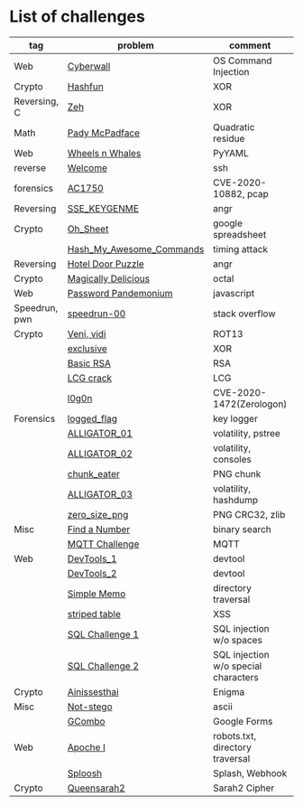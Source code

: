 # List of challenges

| tag           | problem                                                            | comment                              | score | solved |
| ------------- | ------------------------------------------------------------------ | ------------------------------------ | ----: | -----: |
| Web           | [Cyberwall](CyberSecurityRumble2020/Cyberwall)                     | OS Command Injection                 | 100   | 389    |
| Crypto        | [Hashfun](CyberSecurityRumble2020/Hashfun)                         | XOR                                  | 100   | 267    |
| Reversing, C  | [Zeh](CyberSecurityRumble2020/Zeh)                                 | XOR                                  | 100   | 221    |
| Math          | [Pady McPadface](CyberSecurityRumble2020/Pady_McPadface)           | Quadratic residue                    | 200   | 18     |
| Web           | [Wheels n Whales](CyberSecurityRumble2020/Wheels_n_Whales)         | PyYAML                               | 100   | 94     |
| reverse       | [Welcome](HITCON_CTF_2020/Welcome)                                 | ssh                                  | 50    | 715    |
| forensics     | [AC1750](HITCON_CTF_2020/AC1750)                                   | CVE-2020-10882, pcap                 | 168   | 100    |
| Reversing     | [SSE_KEYGENME](KipodAfterFreeCTF/SSE_KEYGENME)                     | angr                                 | 25    | 127    |
| Crypto        | [Oh_Sheet](SquareCTF2020/Oh_Sheet)                                 | google spreadsheet                   | 200   | 95     |
|               | [Hash_My_Awesome_Commands](SquareCTF2020/Hash_My_Awesome_Commands) | timing attack                        | 150   | 51     |
| Reversing     | [Hotel Door Puzzle](SunshineCTF/Hotel_Door_Puzzle)                 | angr                                 | 100   | ?      |
| Crypto        | [Magically Delicious](SunshineCTF/Magically_Delicious)             | octal                                | 100   | ?      |
| Web           | [Password Pandemonium](SunshineCTF/Password_Pandemonium)           | javascript                           | 100   | ?      |
| Speedrun, pwn | [speedrun-00](SunshineCTF/speedrun-00)                             | stack overflow                       | 10    | ?      |
| Crypto        | [Veni, vidi](WaniCTF/Veni_vidi)                                    | ROT13                                | 101   | 152    |
|               | [exclusive](WaniCTF/exclusive)                                     | XOR                                  | 101   | 96     |
|               | [Basic RSA](WaniCTF/Basic_RSA)                                     | RSA                                  | 102   | 76     |
|               | [LCG crack](WaniCTF/LCG_crack)                                     | LCG                                  | 105   | 48     |
|               | [l0g0n](WaniCTF/l0g0n)                                             | CVE-2020-1472(Zerologon)             | 111   | 33     |
| Forensics     | [logged_flag](WaniCTF/logged_flag)                                 | key logger                           | 101   | 126    |
|               | [ALLIGATOR_01](WaniCTF/ALLIGATOR_01)                               | volatility, pstree                   | 102   | 83     |
|               | [ALLIGATOR_02](WaniCTF/ALLIGATOR_02)                               | volatility, consoles                 | 102   | 76     |
|               | [chunk_eater](WaniCTF/chunk_eater)                                 | PNG chunk                            | 102   | 71     |
|               | [ALLIGATOR_03](WaniCTF/ALLIGATOR_03)                               | volatility, hashdump                 | 104   | 58     |
|               | [zero_size_png](WaniCTF/zero_size_png)                             | PNG CRC32, zlib                      | 107   | 40     |
| Misc          | [Find a Number](WaniCTF/Find_a_Number)                             | binary search                        | 101   | 111    |
|               | [MQTT Challenge](WaniCTF/MQTT_Challenge)                           | MQTT                                 | 103   | 65     |
| Web           | [DevTools_1](WaniCTF/DevTools_1)                                   | devtool                              | 100   | 163    |
|               | [DevTools_2](WaniCTF/DevTools_2)                                   | devtool                              | 101   | 154    |
|               | [Simple Memo](WaniCTF/Simple_Memo)                                 | directory traversal                  | 101   | 135    |
|               | [striped table](WaniCTF/striped_table)                             | XSS                                  | 101   | 111    |
|               | [SQL Challenge 1](WaniCTF/SQL_Challenge_1)                         | SQL injection w/o spaces             | 102   | 71     |
|               | [SQL Challenge 2](WaniCTF/SQL_Challenge_2)                         | SQL injection w/o special characters | 105   | 50     |
| Crypto        | [Ainissesthai](pbctf_2020/Ainissesthai)                            | Enigma                               | 53    | 59     |
| Misc          | [Not-stego](pbctf_2020/Not-stego)                                  | ascii                                | 26    | 135    |
|               | [GCombo](pbctf_2020/GCombo)                                        | Google Forms                         | 36    | 92     |
| Web           | [Apoche I](pbctf_2020/Apoche_I)                                    | robots.txt, directory traversal      | 52    | 52     |
|               | [Sploosh](pbctf_2020/Sploosh)                                      | Splash, Webhook                      | 156   | 76     |
| Crypto        | [Queensarah2](pbctf_2020/Queensarah2)                              | Sarah2 Cipher                        | 200   | 37     |